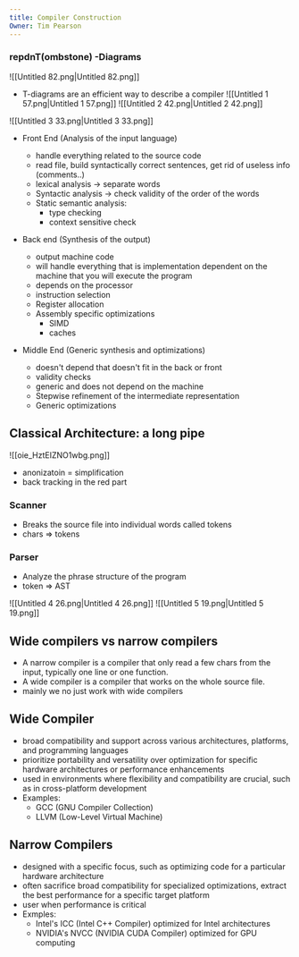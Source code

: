 ```yaml
---
title: Compiler Construction
Owner: Tim Pearson
---
```

### repdnT(ombstone) -Diagrams
![[Untitled 82.png|Untitled 82.png]]
- T-diagrams are an efficient way to describe a compiler
![[Untitled 1 57.png|Untitled 1 57.png]]
![[Untitled 2 42.png|Untitled 2 42.png]]
  
  
  
![[Untitled 3 33.png|Untitled 3 33.png]]
  
- Front End (Analysis of the input language)
    - handle everything related to the source code
    - read file, build syntactically correct sentences, get rid of useless info (comments..)
    - lexical analysis → separate words
    - Syntactic analysis → check validity of the order of the words
    - Static semantic analysis:
        - type checking
        - context sensitive check
  
- Back end (Synthesis of the output)
    - output machine code
    - will handle everything that is implementation dependent on the machine that you will execute the program
    - depends on the processor
    - instruction selection
    - Register allocation
    - Assembly specific optimizations
        - SIMD
        - caches
  
- Middle End (Generic synthesis and optimizations)
    - doesn't depend that doesn't fit in the back or front
    - validity checks
    - generic and does not depend on the machine
    - Stepwise refinement of the intermediate representation
    - Generic optimizations
  
## Classical Architecture: a long pipe
![[oie_HztEIZNO1wbg.png]]
- anonizatoin = simplification
- back tracking in the red part
### Scanner
- Breaks the source file into individual words called tokens
- chars ⇒ tokens
### Parser
- Analyze the phrase structure of the program
- token ⇒ AST
  
  
![[Untitled 4 26.png|Untitled 4 26.png]]
![[Untitled 5 19.png|Untitled 5 19.png]]
## Wide compilers vs narrow compilers
- A narrow compiler is a compiler that only read a few chars from the input, typically one line or one function.
- A wide compiler is a compiler that works on the whole source file.
- mainly we no just work with wide compilers
## Wide Compiler
- broad compatibility and support across various architectures, platforms, and programming languages
- prioritize portability and versatility over optimization for specific hardware architectures or performance enhancements
- used in environments where flexibility and compatibility are crucial, such as in cross-platform development
- Examples:
    - GCC (GNU Compiler Collection)
    - LLVM (Low-Level Virtual Machine)
## Narrow Compilers
- designed with a specific focus, such as optimizing code for a particular hardware architecture
- often sacrifice broad compatibility for specialized optimizations, extract the best performance for a specific target platform
- user when performance is critical
- Exmples:
    - Intel's ICC (Intel C++ Compiler) optimized for Intel architectures
    - NVIDIA's NVCC (NVIDIA CUDA Compiler) optimized for GPU computing